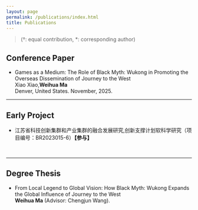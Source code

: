 ```yaml
---
layout: page
permalink: /publications/index.html
title: Publications
---
```


> (†: equal contribution, *: corresponding author)

## Conference Paper

- Games as a Medium: The Role of Black Myth: Wukong in Promoting the Overseas
Dissemination of Journey to the West<br>Xiao Xiao,**Weihua Ma**<br>Denver, United States. November, 2025.<br>



---

## Early Project

- 江苏省科技创新集群和产业集群的融合发展研究,创新支撑计划软科学研究（项目编号：BR2023015-6）**【参与】**

  <br>

---

## Degree Thesis


- From Local Legend to Global Vision: How Black Myth: Wukong Expands the Global Influence of Journey to the West <br>**Weihua Ma** (Advisor: Chengjun Wang). 


  <br>

<br>